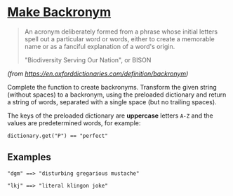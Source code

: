 # [Make Backronym](https://www.codewars.com/kata/makebackronym "https://www.codewars.com/kata/55805ab490c73741b7000064")

> An acronym deliberately formed from a phrase whose initial letters spell out a particular word or words, either to create a memorable name or as a fanciful explanation of a word's origin.
> 
> "Biodiversity Serving Our Nation", or BISON

*(from https://en.oxforddictionaries.com/definition/backronym)*

Complete the function to create backronyms. Transform the given string (without spaces) to a backronym, using the preloaded dictionary and return a string of words, separated with a single space (but no trailing spaces).

The keys of the preloaded dictionary are **uppercase** letters `A-Z` and the values are predetermined words, for example:

```
dictionary.get("P") == "perfect"
```


## Examples

```
"dgm" ==> "disturbing gregarious mustache"

"lkj" ==> "literal klingon joke"
```